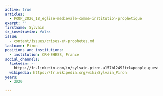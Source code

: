 ```yaml
---
active: true
articles:
  - PROP_2020_18_eglise-medievale-comme-institution-prophetique
exerpt: ''
firstname: Sylvain
is_institution: false
issue:
  - content/issues/crises-et-prophetes.md
lastname: Piron
positions_and_institutions:
  - institution: CRH-EHESS, France
social_channels:
  linkedin: >-
    https://fr.linkedin.com/in/sylvain-piron-a157b1249?trk=people-guest_people_search-card
  wikipedia: https://fr.wikipedia.org/wiki/Sylvain_Piron
years:
  - 2020

---
```

